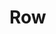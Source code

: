 <!--
 * @Author: zhang_gen_yuan
 * @Date: 2022-09-11 19:01:57
 * @LastEditTime: 2022-09-11 19:02:17
 * @Descripttion: 
-->
# Row